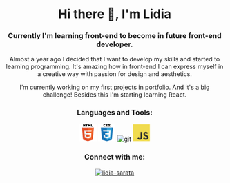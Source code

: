 <h1 align="center">Hi there 👋, I'm Lidia </h1>

<h3 align="center">Currently I'm learning front-end to become in future front-end developer.</h3> 
<p align="center">Almost a year ago I decided that I want to develop my skills and started to learning programming. It's amazing how in front-end I can express myself in a creative way with passion for design and aesthetics. </p>
<p align="center">I’m currently working on my first projects in portfolio. And it's a big challenge! Besides this I'm starting learning React.</p>
<h3 align="center">Languages and Tools:</h3>
<p align="center"> 
  <img src="https://raw.githubusercontent.com/devicons/devicon/master/icons/html5/html5-original-wordmark.svg" alt="html5" width="40" height="40"/> 
  <img src="https://raw.githubusercontent.com/devicons/devicon/master/icons/css3/css3-original-wordmark.svg" alt="css3" width="40" height="40"/> 
  <img src="https://www.vectorlogo.zone/logos/git-scm/git-scm-icon.svg" alt="git" width="40" height="40"/> 
  <img src="https://raw.githubusercontent.com/devicons/devicon/master/icons/javascript/javascript-original.svg" alt="javascript" width="40" height="40"/>
</p>


<h3 align="center">Connect with me:</h3>
<p align="center">
<a href="www.linkedin.com/in/lidia-sarata-1925b11a5" target="blank"><img align="center" src="https://raw.githubusercontent.com/rahuldkjain/github-profile-readme-generator/master/src/images/icons/Social/linked-in-alt.svg" alt="lidia-sarata" height="30" width="40" /></a>
</p>
